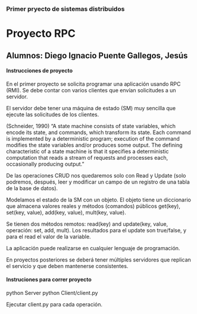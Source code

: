 ### Primer pryecto de sistemas distribuidos
# Proyecto RPC
## Alumnos: Diego Ignacio Puente Gallegos, Jesús 

#### Instrucciones de proyecto
En el primer proyecto se solicita programar una aplicación usando RPC (RMI). Se debe contar con varios clientes que envían solicitudes a un servidor.

El servidor debe tener una máquina de estado (SM) muy sencilla que ejecute las solicitudes de los clientes.

(Schneider, 1990) “A state machine consists of state variables, which encode its state, and commands, which transform its state. Each command is implemented by a deterministic program; execution of the command modifies the state variables and/or produces some output. The defining characteristic of a state machine is that it specifies a deterministic computation that reads a stream of requests and processes each, occasionally producing output.”

De las operaciones CRUD nos quedaremos solo con Read y Update (solo podremos, después, leer y modificar un campo de un registro de una tabla de la base de datos).

Modelamos el estado de la SM con un objeto. El objeto tiene un diccionario que almacena valores reales y métodos (comandos) públicos get(key), set(key, value), add(key, value), mult(key, value).

Se tienen dos métodos remotos: read(key) and update(key, value, operación: set, add, mult). Los resultados para el update son true/false, y para el read el valor de la variable.

La aplicación puede realizarse en cualquier lenguaje de programación.

En proyectos posteriores se deberá tener múltiples servidores que replican el servicio y que deben mantenerse consistentes.


#### Instruciones para correr proyecto
python Server
python Client/client.py

Ejecutar client.py para cada operación.